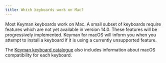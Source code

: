 ```yaml
---
title: Which keyboards work on Mac?
---
```


Most Keyman keyboards work on Mac. A small subset of keyboards require features which
are not yet available in version 14.0. These features will be progressively implemented.
Keyman for macOS will inform you when you attempt to install a keyboard if it is using
a currently unsupported feature.

The [Keyman keyboard catalogue](https://keyman.com/keyboards) also includes information
about macOS compatibility for each keyboard.
